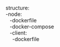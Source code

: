 structure: <br />
-node:<br />
&ensp;  -dockerfile<br />
&ensp; -docker-compose<br />
&ensp;  -client:<br />
&ensp;&ensp;    -dockerfile<br />
